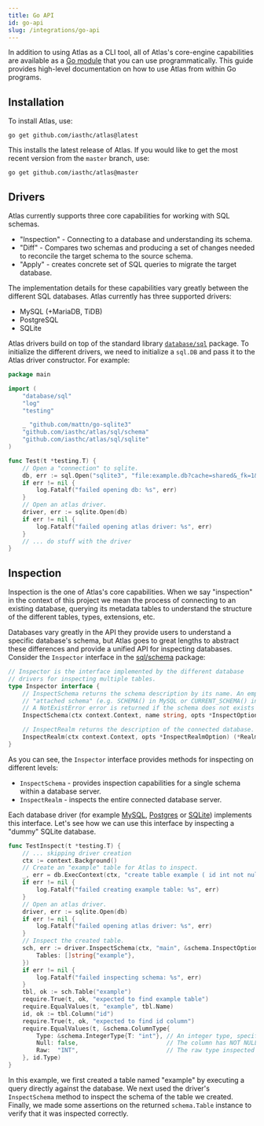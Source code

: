 ```yaml
---
title: Go API
id: go-api
slug: /integrations/go-api
---
```

In addition to using Atlas as a CLI tool, all of Atlas's core-engine capabilities are available as
a [Go module](https://pkg.go.dev/github.com/iasthc/atlas) that you can use programmatically. This guide provides high-level
documentation on how to use Atlas from within Go programs.
## Installation

To install Atlas, use:

```shell
go get github.com/iasthc/atlas@latest
```

This installs the latest release of Atlas. If you would like to get the most recent version from the `master` branch,
use:

```shell
go get github.com/iasthc/atlas@master
```

## Drivers

Atlas currently supports three core capabilities for working with SQL schemas.

* "Inspection" - Connecting to a database and understanding its schema.
* "Diff" - Compares two schemas and producing a set of changes needed to reconcile the target schema to the source
schema.
* "Apply" - creates concrete set of SQL queries to migrate the target database.

The implementation details for these capabilities vary greatly between the different SQL databases. Atlas currently has
three supported drivers:

* MySQL (+MariaDB, TiDB)
* PostgreSQL
* SQLite

Atlas drivers build on top of the standard library [`database/sql`](https://pkg.go.dev/database/sql)
package. To initialize the different drivers, we need to initialize a `sql.DB` and pass it to the Atlas driver
constructor. For example:

```go
package main

import (
    "database/sql"
    "log"
    "testing"

    _ "github.com/mattn/go-sqlite3"
    "github.com/iasthc/atlas/sql/schema"
    "github.com/iasthc/atlas/sql/sqlite"
)

func Test(t *testing.T) {
    // Open a "connection" to sqlite.
    db, err := sql.Open("sqlite3", "file:example.db?cache=shared&_fk=1&mode=memory")
    if err != nil {
        log.Fatalf("failed opening db: %s", err)
    }
    // Open an atlas driver.
    driver, err := sqlite.Open(db)
    if err != nil {
        log.Fatalf("failed opening atlas driver: %s", err)
    }
    // ... do stuff with the driver
}
```

## Inspection

Inspection is the one of Atlas's core capabilities. When we say "inspection" in the context of this project we mean the
process of connecting to an existing database, querying its metadata tables to understand the structure of the
different tables, types, extensions, etc.

Databases vary greatly in the API they provide users to understand a specific database's schema, but Atlas goes to great
lengths to abstract these differences and provide a unified API for inspecting databases. Consider the `Inspector`
interface in the [sql/schema](https://pkg.go.dev/github.com/iasthc/atlas@v0.3.2/sql/schema#Inspector)
package:

```go
// Inspector is the interface implemented by the different database
// drivers for inspecting multiple tables.
type Inspector interface {
    // InspectSchema returns the schema description by its name. An empty name means the
    // "attached schema" (e.g. SCHEMA() in MySQL or CURRENT_SCHEMA() in PostgreSQL).
    // A NotExistError error is returned if the schema does not exists in the database.
    InspectSchema(ctx context.Context, name string, opts *InspectOptions) (*Schema, error)

    // InspectRealm returns the description of the connected database.
    InspectRealm(ctx context.Context, opts *InspectRealmOption) (*Realm, error)
}
```

As you can see, the `Inspector` interface provides methods for inspecting on different levels:

* `InspectSchema` - provides inspection capabilities for a single schema within a database server.
* `InspectRealm` - inspects the entire connected database server.

Each database driver (for example [MySQL](https://pkg.go.dev/github.com/iasthc/atlas@master/sql/mysql#Driver),
[Postgres](https://pkg.go.dev/github.com/iasthc/atlas@master/sql/postgres#Driver) or
[SQLite](https://pkg.go.dev/github.com/iasthc/atlas@master/sql/sqlite#Driver)) implements this interface. Let's
see how we can use this interface by inspecting a "dummy" SQLite database.

```go
func TestInspect(t *testing.T) {
    // ... skipping driver creation
    ctx := context.Background()
    // Create an "example" table for Atlas to inspect.
    _, err = db.ExecContext(ctx, "create table example ( id int not null );")
    if err != nil {
        log.Fatalf("failed creating example table: %s", err)
    }
    // Open an atlas driver.
    driver, err := sqlite.Open(db)
    if err != nil {
        log.Fatalf("failed opening atlas driver: %s", err)
    }
    // Inspect the created table.
    sch, err := driver.InspectSchema(ctx, "main", &schema.InspectOptions{
        Tables: []string{"example"},
    })
    if err != nil {
        log.Fatalf("failed inspecting schema: %s", err)
    }
    tbl, ok := sch.Table("example")
    require.True(t, ok, "expected to find example table")
    require.EqualValues(t, "example", tbl.Name)
    id, ok := tbl.Column("id")
    require.True(t, ok, "expected to find id column")
    require.EqualValues(t, &schema.ColumnType{
        Type: &schema.IntegerType{T: "int"}, // An integer type, specifically "int".
        Null: false,                         // The column has NOT NULL set.
        Raw:  "INT",                         // The raw type inspected from the DB.
    }, id.Type)
}
```

In this example, we first created a table named "example" by executing a query directly
against the database. We next used the driver's `InspectSchema` method to inspect the schema
of the table we created. Finally, we made some assertions on the returned `schema.Table` instance
to verify that it was inspected correctly.
